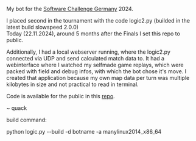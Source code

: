 My bot for the [Software Challenge Germany](https://software-challenge.de/) 2024.

I placed second in the tournament with the code logic2.py (builded in the latest build slowspeed 2.0.0) \
Today (22.11.2024), around 5 months after the Finals I set this repo to public.

Additionally, I had a local webserver running, where the logic2.py connected via UDP and send calculated match data to.
It had a webinterface where I watched my selfmade game replays, which were packed with field and debug infos, with which the bot chose it's move.
I created that application because my own map data per turn was multiple kilobytes in size and not practical to read in terminal.

Code is available for the public in this [repo](https://github.com/YoEnte/mississippi-kings-24-replayserver).

~ quack


build command:

python logic.py --build -d botname -a manylinux2014_x86_64
